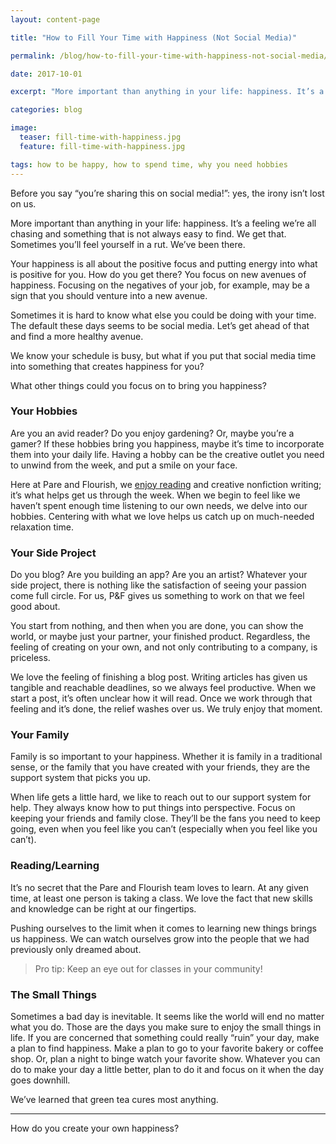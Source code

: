 ```yaml
---
layout: content-page

title: "How to Fill Your Time with Happiness (Not Social Media)"

permalink: /blog/how-to-fill-your-time-with-happiness-not-social-media/

date: 2017-10-01

excerpt: "More important than anything in your life: happiness. It’s a feeling we’re all chasing and something that is not always easy to find."

categories: blog

image:
  teaser: fill-time-with-happiness.jpg
  feature: fill-time-with-happiness.jpg

tags: how to be happy, how to spend time, why you need hobbies
---
```


<span class="italicizeText">Before you say “you’re sharing this on social media!”: yes, the irony isn’t lost on us.</span>

More important than anything in your life: happiness. It’s a feeling we’re all chasing and something that is not always easy to find. We get that. Sometimes you’ll feel yourself in a rut. We’ve been there.

Your happiness is all about the positive focus and putting energy into what is positive for you. How do you get there? <span class="boldText">You focus on new avenues of happiness.</span> Focusing on the negatives of your job, for example, may be a sign that you should venture into a new avenue. 

Sometimes it is hard to know what else you could be doing with your time. The default these days seems to be social media. Let’s get ahead of that and find a more healthy avenue. 

We know your schedule is busy, but what if you put that social media time into something that creates happiness for you? 

What other things could you focus on to bring you happiness?

### Your Hobbies

Are you an avid reader? Do you enjoy gardening? Or, maybe you’re a gamer? If these hobbies bring you happiness, maybe it’s time to incorporate them into your daily life. Having a hobby can be the creative outlet you need to unwind from the week, and put a smile on your face. 

Here at Pare and Flourish, we <a href="/reading-list/">enjoy reading</a> and creative nonfiction writing; it’s what helps get us through the week. <span class="boldText">When we begin to feel like we haven’t spent enough time listening to our own needs, we delve into our hobbies.</span> Centering with what we love helps us catch up on much-needed relaxation time.

### Your Side Project

Do you blog? Are you building an app? Are you an artist? Whatever your side project, there is nothing like the satisfaction of seeing your passion come full circle. For us, P&F gives us something to work on that we feel good about. 

You start from nothing, and then when you are done, you can show the world, or maybe just your partner, your finished product. <span class="boldText">Regardless, the feeling of creating on your own, and not only contributing to a company, is priceless.</span>

We love the feeling of finishing a blog post. Writing articles has given us tangible and reachable deadlines, so we always feel productive. When we start a post, it’s often unclear how it will read. Once we work through that feeling and it’s done, the relief washes over us. We truly enjoy that moment. 

### Your Family

Family is so important to your happiness. Whether it is family in a traditional sense, or the family that you have created with your friends, they are the support system that picks you up. 

<span class="boldText">When life gets a little hard, we like to reach out to our support system for help.</span> They always know how to put things into perspective. Focus on keeping your friends and family close. They’ll be the fans you need to keep going, even when you feel like you can’t (especially when you feel like you can’t).

### Reading/Learning

It’s no secret that the Pare and Flourish team loves to learn. At any given time, at least one person is taking a class. We love the fact that new skills and knowledge can be right at our fingertips. 

Pushing ourselves to the limit when it comes to learning new things brings us happiness. We can watch ourselves grow into the people that we had previously only dreamed about. 

<blockquote><span class="boldText">Pro tip</span>: Keep an eye out for classes in your community!</blockquote>

### The Small Things 

Sometimes a bad day is inevitable. It seems like the world will end no matter what you do. Those are the days you make sure to enjoy the small things in life. If you are concerned that something could really “ruin” your day, make a plan to find happiness. Make a plan to go to your favorite bakery or coffee shop. Or, plan a night to binge watch your favorite show. <span class="boldText">Whatever you can do to make your day a little better, plan to do it and focus on it when the day goes downhill.</span>

We’ve learned that green tea cures most anything. 

<hr class="secondary">

How do you create your own happiness?

